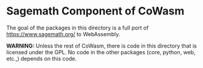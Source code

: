 # Sagemath Component of CoWasm

The goal of the packages in this directory is a full port of
https://www.sagemath.org/ to WebAssembly.

**WARNING:** Unless the rest of CoWasm, there is code in this directory
that is licensed under the GPL. No code in the other packages (core, python, web, etc.,) depends on this code.

